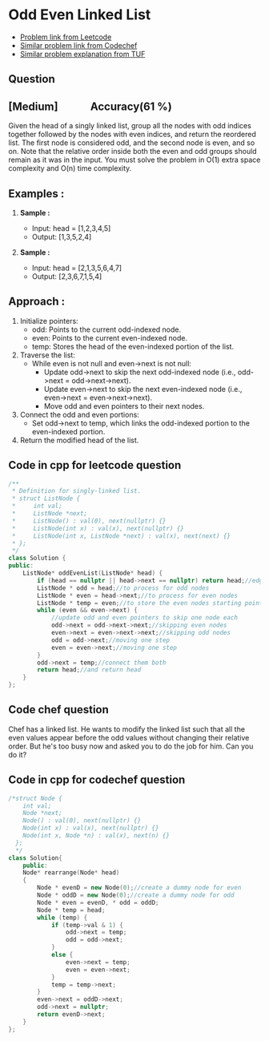 # Odd Even Linked List
- [Problem link from Leetcode](https://leetcode.com/problems/odd-even-linked-list/description/)
- [Similar problem link from Codechef](https://www.codechef.com/practice/course/linked-lists/LINKLISTP/problems/SEGEO?tab=statement)
- [Similar problem explanation from TUF](https://takeuforward.org/data-structure/segregate-even-and-odd-nodes-in-linkedlist)
## Question
## [Medium] &nbsp;&nbsp;&nbsp;&nbsp;&nbsp;&nbsp;&nbsp;&nbsp;&nbsp;&nbsp;&nbsp; Accuracy(61 %)
Given the head of a singly linked list, group all the nodes with odd indices together followed by the nodes with even indices, and return the reordered list.
The first node is considered odd, and the second node is even, and so on.
Note that the relative order inside both the even and odd groups should remain as it was in the input.
You must solve the problem in O(1) extra space complexity and O(n) time complexity.
## Examples :
1. **Sample :**<br>
    - Input: head = [1,2,3,4,5]
    - Output: [1,3,5,2,4]

2. **Sample :**<br>
    - Input: head = [2,1,3,5,6,4,7]
    - Output: [2,3,6,7,1,5,4]
## Approach :
1. Initialize pointers:
      - odd: Points to the current odd-indexed node.
      - even: Points to the current even-indexed node.
      - temp: Stores the head of the even-indexed portion of the list.
2. Traverse the list:
      - While even is not null and even->next is not null:
        - Update odd->next to skip the next odd-indexed node (i.e., odd->next = odd->next->next).
        - Update even->next to skip the next even-indexed node (i.e., even->next = even->next->next).
        - Move odd and even pointers to their next nodes.
3. Connect the odd and even portions:
      - Set odd->next to temp, which links the odd-indexed portion to the even-indexed portion.
4. Return the modified head of the list.
## Code in cpp for leetcode question
```cpp
/**
 * Definition for singly-linked list.
 * struct ListNode {
 *     int val;
 *     ListNode *next;
 *     ListNode() : val(0), next(nullptr) {}
 *     ListNode(int x) : val(x), next(nullptr) {}
 *     ListNode(int x, ListNode *next) : val(x), next(next) {}
 * };
 */
class Solution {
public:
    ListNode* oddEvenList(ListNode* head) {
        if (head == nullptr || head->next == nullptr) return head;//edge case 
        ListNode * odd = head;//to process for odd nodes
        ListNode * even = head->next;//to process for even nodes
        ListNode * temp = even;//to store the even nodes starting point
        while (even && even->next) {
            //update odd and even pointers to skip one node each
            odd->next = odd->next->next;//skipping even nodes
            even->next = even->next->next;//skipping odd nodes
            odd = odd->next;//moving one step
            even = even->next;//moving one step
        }
        odd->next = temp;//connect them both 
        return head;//and return head
    }
};
```
## Code chef question
Chef has a linked list. He wants to modify the linked list such that all the even values appear before the odd values without changing their relative order. But he's too busy now and asked you to do the job for him.
Can you do it?
## Code in cpp for codechef question
```cpp
/*struct Node {
    int val;
    Node *next;
    Node() : val(0), next(nullptr) {}
    Node(int x) : val(x), next(nullptr) {}
    Node(int x, Node *n) : val(x), next(n) {}
  };
  */
class Solution{
	public:
	Node* rearrange(Node* head)
	{
	    Node * evenD = new Node(0);//create a dummy node for even
	    Node * oddD = new Node(0);//create a dummy node for odd
	    Node * even = evenD, * odd = oddD;
	    Node * temp = head;
	    while (temp) {
	        if (temp->val & 1) {
	            odd->next = temp;
	            odd = odd->next;
	        }
	        else {
	            even->next = temp;
	            even = even->next;
	        }
	        temp = temp->next;
	    }
	    even->next = oddD->next;
	    odd->next = nullptr;
	    return evenD->next;
	}
};
```
